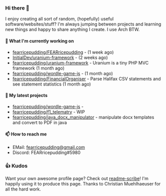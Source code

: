 ### Hi there 👋

I enjoy creating all sort of random, (hopefully) useful software/websites/stuff? 
I'm always jumping between projects and learning new things and happy to share anything I create.
I use Arch BTW.

#### 💎 What I'm currently working on

- [fearricepudding/FEARricepudding](https://github.com/fearricepudding/FEARricepudding) -  (1 week ago)
- [InitialDev/uranium-framework](https://github.com/InitialDev/uranium-framework) -  (2 weeks ago)
- [fearricepudding/uranium-framework](https://github.com/fearricepudding/uranium-framework) - Uranium is a tiny PHP MVC framework (1 month ago)
- [fearricepudding/wordle-game-js](https://github.com/fearricepudding/wordle-game-js) -  (1 month ago)
- [fearricepudding/FinancialOrganiser](https://github.com/fearricepudding/FinancialOrganiser) - Parse Halifax CSV statements and see statement statistics  (1 month ago)

#### 🌱 My latest projects

- [fearricepudding/wordle-game-js](https://github.com/fearricepudding/wordle-game-js) - 
- [fearricepudding/f1_telematry](https://github.com/fearricepudding/f1_telematry) - WIP
- [fearricepudding/java_docx_manipulator](https://github.com/fearricepudding/java_docx_manipulator) - manipulate docx templates and convert to PDF in java

#### 📫 How to reach me

- EMail: fearricepudding@gmail.com
- Discord: FEARricepudding#5980

### 👍 Kudos

Want your own awesome profile page? Check out [readme-scribe](https://github.com/muesli/readme-scribe)!
I'm happily using it to produce this page. Thanks to Christian Muehlhaeuser for all the hard work.

